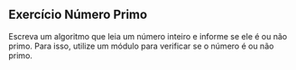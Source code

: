 ## Exercício Número Primo
Escreva um algoritmo que leia um número inteiro e informe se ele é ou não primo. Para isso, utilize um módulo para verificar se o número é ou não primo.